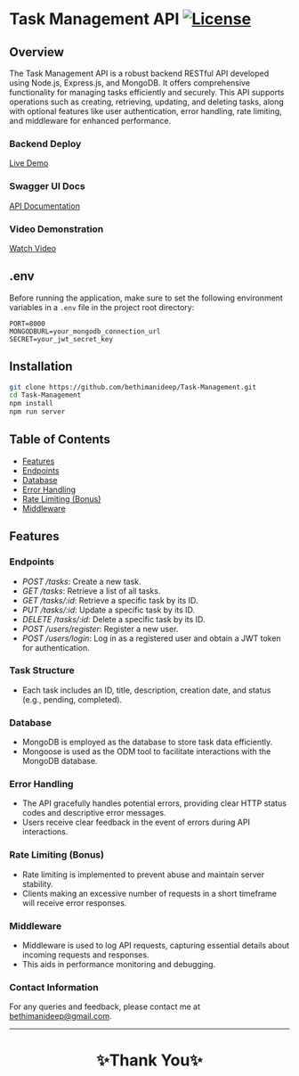 # Task Management API [![License](https://img.shields.io/badge/License-MIT-blue.svg)](https://opensource.org/licenses/MIT)

## Overview

The Task Management API is a robust backend RESTful API developed using Node.js, Express.js, and MongoDB. It offers comprehensive functionality for managing tasks efficiently and securely. This API supports operations such as creating, retrieving, updating, and deleting tasks, along with optional features like user authentication, error handling, rate limiting, and middleware for enhanced performance.

### Backend Deploy
[Live Demo](https://task-management-six-lyart.vercel.app/)

### Swagger UI Docs
[API Documentation](https://task-management-six-lyart.vercel.app/api-docs/)

### Video Demonstration
[Watch Video]()

## .env

Before running the application, make sure to set the following environment variables in a `.env` file in the project root directory:
```
PORT=8000
MONGODBURL=your_mongodb_connection_url
SECRET=your_jwt_secret_key
```

## Installation
   ```bash
   git clone https://github.com/bethimanideep/Task-Management.git
   cd Task-Management
   npm install
   npm run server
   ```

## Table of Contents

- [Features](#features)
- [Endpoints](#endpoints)
- [Database](#database)
- [Error Handling](#error-handling)
- [Rate Limiting (Bonus)](#rate-limiting-bonus)
- [Middleware](#middleware)

## Features

### Endpoints

- *POST /tasks*: Create a new task.
- *GET /tasks*: Retrieve a list of all tasks.
- *GET /tasks/:id*: Retrieve a specific task by its ID.
- *PUT /tasks/:id*: Update a specific task by its ID.
- *DELETE /tasks/:id*: Delete a specific task by its ID.
- *POST /users/register*: Register a new user.
- *POST /users/login*: Log in as a registered user and obtain a JWT token for authentication.

### Task Structure

- Each task includes an ID, title, description, creation date, and status (e.g., pending, completed).

### Database

- MongoDB is employed as the database to store task data efficiently.
- Mongoose is used as the ODM tool to facilitate interactions with the MongoDB database.

### Error Handling

- The API gracefully handles potential errors, providing clear HTTP status codes and descriptive error messages.
- Users receive clear feedback in the event of errors during API interactions.

### Rate Limiting (Bonus)

- Rate limiting is implemented to prevent abuse and maintain server stability.
- Clients making an excessive number of requests in a short timeframe will receive error responses.

### Middleware

- Middleware is used to log API requests, capturing essential details about incoming requests and responses.
- This aids in performance monitoring and debugging.

### Contact Information

For any queries and feedback, please contact me at [bethimanideep@gmail.com](mailto:bethimanideep@gmail.com).

---

<h1 align="center">✨Thank You✨</h1>
